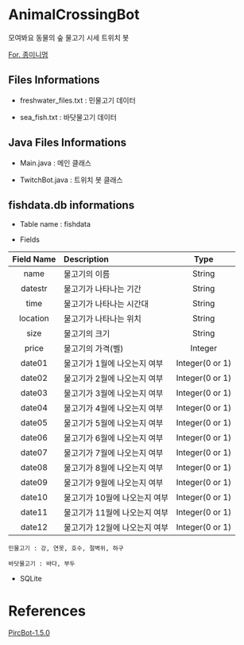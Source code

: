 # AnimalCrossingBot

모여봐요 동물의 숲 물고기 시세 트위치 봇

[For. 종미니멈](https://www.twitch.tv/derbls)

## Files Informations

* freshwater_files.txt : 민물고기 데이터

* sea_fish.txt : 바닷물고기 데이터


## Java Files Informations

* Main.java : 메인 클래스

* TwitchBot.java : 트위치 봇 클래스


## fishdata.db informations

* Table name : fishdata

* Fields

|Field Name|Description|Type|
|:---:|:---|:---:|
|name|물고기의 이름|String|
|datestr|물고기가 나타나는 기간|String|
|time|물고기가 나타나는 시간대|String|
|location|물고기가 나타나는 위치|String|
|size|물고기의 크기|String|
|price|물고기의 가격(벨)|Integer|
|date01|물고기가 1월에 나오는지 여부|Integer(0 or 1)|
|date02|물고기가 2월에 나오는지 여부|Integer(0 or 1)|
|date03|물고기가 3월에 나오는지 여부|Integer(0 or 1)|
|date04|물고기가 4월에 나오는지 여부|Integer(0 or 1)|
|date05|물고기가 5월에 나오는지 여부|Integer(0 or 1)|
|date06|물고기가 6월에 나오는지 여부|Integer(0 or 1)|
|date07|물고기가 7월에 나오는지 여부|Integer(0 or 1)|
|date08|물고기가 8월에 나오는지 여부|Integer(0 or 1)|
|date09|물고기가 9월에 나오는지 여부|Integer(0 or 1)|
|date10|물고기가 10월에 나오는지 여부|Integer(0 or 1)|
|date11|물고기가 11월에 나오는지 여부|Integer(0 or 1)|
|date12|물고기가 12월에 나오는지 여부|Integer(0 or 1)|

`민물고기 : 강, 연못, 호수, 절벽위, 하구`

`바닷물고기 : 바다, 부두`

* SQLite


# References
[PircBot-1.5.0](http://www.jibble.org/pircbot.php)